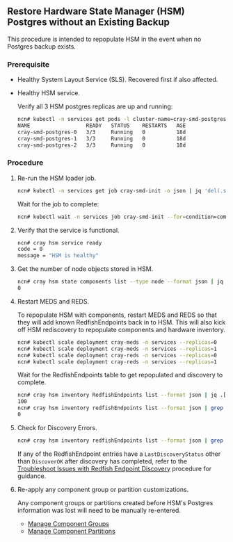 ## Restore Hardware State Manager (HSM) Postgres without an Existing Backup

This procedure is intended to repopulate HSM in the event when no Postgres backup exists.

### Prerequisite

- Healthy System Layout Service (SLS). Recovered first if also affected.

- Healthy HSM service.
  
  Verify all 3 HSM postgres replicas are up and running:

  ```bash
  ncn# kubectl -n services get pods -l cluster-name=cray-smd-postgres
  NAME                  READY   STATUS    RESTARTS   AGE
  cray-smd-postgres-0   3/3     Running   0          18d
  cray-smd-postgres-1   3/3     Running   0          18d 
  cray-smd-postgres-2   3/3     Running   0          18d
  ```

### Procedure

1. Re-run the HSM loader job.
   
    ```bash
    ncn# kubectl -n services get job cray-smd-init -o json | jq 'del(.spec.selector)' | jq 'del(.spec.template.metadata.labels."controller-uid")' | kubectl replace --force -f -
    ```

    Wait for the job to complete:
    
    ```bash
    ncn# kubectl wait -n services job cray-smd-init --for=condition=complete --timeout=5m
    ```

2. Verify that the service is functional.
    
    ```bash
    ncn# cray hsm service ready
    code = 0
    message = "HSM is healthy"
    ```

3. Get the number of node objects stored in HSM.
    
    ```bash
    ncn# cray hsm state components list --type node --format json | jq .[].ID | wc -l
    0
    ```

4. Restart MEDS and REDS.
    
    To repopulate HSM with components, restart MEDS and REDS so that they will add known RedfishEndpoints back in to HSM. This will also kick off HSM rediscovery to repopulate components and hardware inventory.
    
    ```bash
    ncn# kubectl scale deployment cray-meds -n services --replicas=0
    ncn# kubectl scale deployment cray-meds -n services --replicas=1
    ncn# kubectl scale deployment cray-reds -n services --replicas=0
    ncn# kubectl scale deployment cray-reds -n services --replicas=1
    ```

    Wait for the RedfishEndpoints table to get repopulated and discovery to complete.
    
    ```bash
    ncn# cray hsm inventory RedfishEndpoints list --format json | jq .[].ID | wc -l
    100
    ncn# cray hsm inventory redfishEndpoints list --format json | grep -c "DiscoveryStarted"
    0
    ```

5. Check for Discovery Errors.
    
    ```bash
    ncn# cray hsm inventory redfishEndpoints list --format json | grep LastDiscoveryStatus | grep -v -c "DiscoverOK"
    ```
    
    If any of the RedfishEndpoint entries have a `LastDiscoveryStatus` other than `DiscoverOK` after discovery has completed, refer to the [Troubleshoot Issues with Redfish Endpoint Discovery](../node_management/Troubleshoot_Issues_with_Redfish_Endpoint_Discovery.md) procedure for guidance.

6. Re-apply any component group or partition customizations.

    Any component groups or partitions created before HSM's Postgres information was lost will need to be manually re-entered.
    
    * [Manage Component Groups](Manage_Component_Groups.md)
    * [Manage Component Partitions](Manage_Component_Partitions.md)


